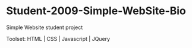 # Student-2009-Simple-WebSite-Bio
Simple Website student project

Toolset:
HTML | CSS | Javascript | JQuery
